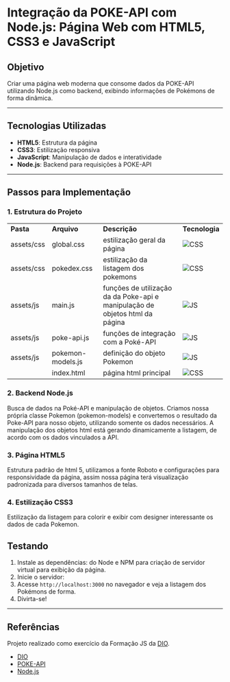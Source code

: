 # Integração da POKE-API com Node.js: Página Web com HTML5, CSS3 e JavaScript

## Objetivo

Criar uma página web moderna que consome dados da POKE-API utilizando Node.js como backend, exibindo informações de Pokémons de forma dinâmica.

---

## Tecnologias Utilizadas

- **HTML5**: Estrutura da página
- **CSS3**: Estilização responsiva
- **JavaScript**: Manipulação de dados e interatividade
- **Node.js**: Backend para requisições à POKE-API

---

## Passos para Implementação

### 1. Estrutura do Projeto
|           |           |                    |          |
|-----------|-----------|--------------------|----------|
| **Pasta**       | **Arquivo**       | **Descrição**         |  **Tecnologia** |
| assets/css       |    global.css    | estilização geral da página         |  ![CSS](https://hermes.dio.me/files/assets/94199d6a-adb7-40fc-af67-1e536519da69.svg)   |
| assets/css       |    pokedex.css    | estilização da listagem dos pokemons         | ![CSS](https://hermes.dio.me/files/assets/94199d6a-adb7-40fc-af67-1e536519da69.svg) |
| assets/js       |    main.js    | funções de utilização da da Poke-api e manipulação de objetos html da página          |  ![JS](https://hermes.dio.me/files/assets/e4f4dfaf-3701-4cb5-b33e-bcd5e9936d44.svg) |
| assets/js       |    poke-api.js    | funções de integração com a Poké-API         |  ![JS](https://hermes.dio.me/files/assets/e4f4dfaf-3701-4cb5-b33e-bcd5e9936d44.svg)  |
| assets/js       |    pokemon-models.js    | definição do objeto Pokemon         |    ![JS](https://hermes.dio.me/files/assets/e4f4dfaf-3701-4cb5-b33e-bcd5e9936d44.svg)  |
|        |    index.html    | página html  principal         |  ![CSS](https://hermes.dio.me/files/assets/6bd4e028-7695-487d-ac25-e973be1c9f9d.svg)   |

### 2. Backend Node.js
Busca de dados na Poké-API e manipulação de objetos. Criamos nossa própria classe Pokemon (pokemon-models) e convertemos o resultado da Poke-API para nosso objeto, utilizando somente os dados necessários.
A manipulação dos objetos html está gerando dinamicamente a listagem, de acordo com os dados vinculados a API.

### 3. Página HTML5
Estrutura padrão de html 5, utilizamos a fonte Roboto e configurações para responsividade da página, assim nossa página terá visualização padronizada para diversos tamanhos de telas.
### 4. Estilização CSS3
Estilização da listagem para colorir e exibir com designer interessante os dados de cada Pokemon.
## Testando
1. Instale as dependências: do Node e NPM para criação de servidor virtual para exibição da página.
2. Inicie o servidor:
3. Acesse `http://localhost:3000` no navegador e veja a listagem dos Pokémons de forma.
4. Divirta-se!
---

## Referências
Projeto realizado como exercício da Formação JS da [DIO](https://www.dio.me/curso-javascript).
- [DIO](https://www.dio.me)
- [POKE-API](https://pokeapi.co/)
- [Node.js](https://nodejs.org/)
